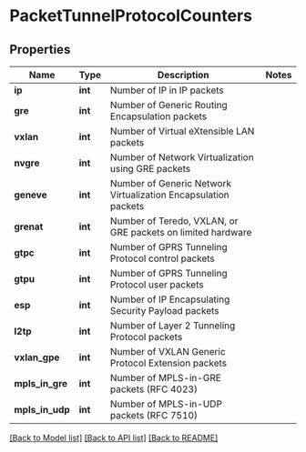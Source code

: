 # PacketTunnelProtocolCounters

## Properties
Name | Type | Description | Notes
------------ | ------------- | ------------- | -------------
**ip** | **int** | Number of IP in IP packets | 
**gre** | **int** | Number of Generic Routing Encapsulation packets | 
**vxlan** | **int** | Number of Virtual eXtensible LAN packets | 
**nvgre** | **int** | Number of Network Virtualization using GRE packets | 
**geneve** | **int** | Number of Generic Network Virtualization Encapsulation packets | 
**grenat** | **int** | Number of Teredo, VXLAN, or GRE packets on limited hardware | 
**gtpc** | **int** | Number of GPRS Tunneling Protocol control packets | 
**gtpu** | **int** | Number of GPRS Tunneling Protocol user packets | 
**esp** | **int** | Number of IP Encapsulating Security Payload packets | 
**l2tp** | **int** | Number of Layer 2 Tunneling Protocol packets | 
**vxlan_gpe** | **int** | Number of VXLAN Generic Protocol Extension packets | 
**mpls_in_gre** | **int** | Number of MPLS-in-GRE packets (RFC 4023) | 
**mpls_in_udp** | **int** | Number of MPLS-in-UDP packets (RFC 7510) | 

[[Back to Model list]](../README.md#documentation-for-models) [[Back to API list]](../README.md#documentation-for-api-endpoints) [[Back to README]](../README.md)


